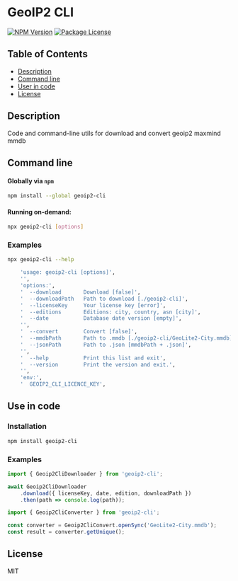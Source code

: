 # GeoIP2 CLI

<a href="https://www.npmjs.com/package/geoip2-cli"><img src="https://img.shields.io/npm/v/geoip2-cli.svg" alt="NPM Version" /></a>
<a href="https://www.npmjs.com/package/geoip2-cli"><img src="https://img.shields.io/npm/l/geoip2-cli.svg" alt="Package License" /></a>

## Table of Contents

- [Description](#description)
- [Command line](#command-line)
- [User in code](#use-in-code)
- [License](#license)

## Description

Code and command-line utils for download and convert geoip2 maxmind mmdb

## Command line

#### Globally via `npm`

```sh
npm install --global geoip2-cli
```

#### Running on-demand:

```sh
npx geoip2-cli [options]
```

### Examples

```sh
npx geoip2-cli --help
```

```sh
    'usage: geoip2-cli [options]',
    '',
    'options:',
    '  --download       Download [false]',
    '  --downloadPath   Path to download [./geoip2-cli]',
    '  --licenseKey     Your license key [error]',
    '  --editions       Editions: city, country, asn [city]',
    '  --date           Database date version [empty]',
    '',
    '  --convert        Convert [false]',
    '  --mmdbPath       Path to .mmdb [./geoip2-cli/GeoLite2-City.mmdb]',
    '  --jsonPath       Path to .json [mmdbPath + .json]',
    '',
    '  --help           Print this list and exit',
    '  --version        Print the version and exit.',
    '',
    'env:',
    '  GEOIP2_CLI_LICENCE_KEY',
```

## Use in code

### Installation

```bash
npm install geoip2-cli
```

### Examples

```ts
import { Geoip2CliDownloader } from 'geoip2-cli';

await Geoip2CliDownloader
    .download({ licenseKey, date, edition, downloadPath })
    .then(path => console.log(path));
```

```ts
import { Geoip2CliConverter } from 'geoip2-cli';

const converter = Geoip2CliConvert.openSync('GeoLite2-City.mmdb');
const result = converter.getUnique();
```

## License

MIT
